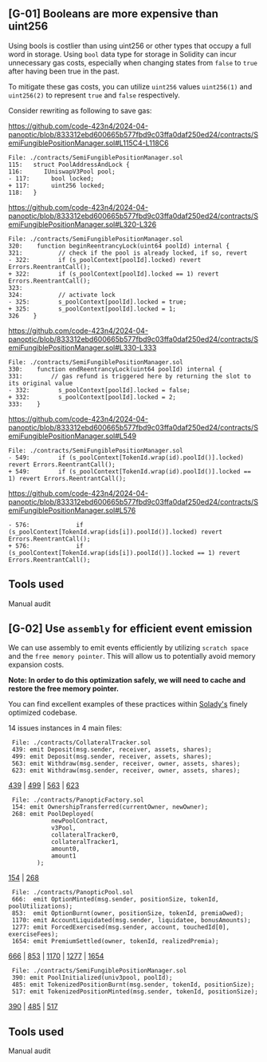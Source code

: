 ## [G-01] Booleans are more expensive than uint256


Using bools is costlier than using uint256 or other types that occupy a full word in storage. Using `bool` data type for storage in Solidity can incur unnecessary gas costs, especially when changing states from `false` to `true` after having been true in the past.

To mitigate these gas costs, you can utilize `uint256` values `uint256(1)` and `uint256(2)` to represent `true` and `false` respectively.

Consider rewriting as following to save gas:

<https://github.com/code-423n4/2024-04-panoptic/blob/833312ebd600665b577fbd9c03ffa0daf250ed24/contracts/SemiFungiblePositionManager.sol#L115C4-L118C6>
```solidity
File: ./contracts/SemiFungiblePositionManager.sol
115:   struct PoolAddressAndLock {
116:      IUniswapV3Pool pool;
- 117:      bool locked;
+ 117:      uint256 locked;
118:   }
```

<https://github.com/code-423n4/2024-04-panoptic/blob/833312ebd600665b577fbd9c03ffa0daf250ed24/contracts/SemiFungiblePositionManager.sol#L320-L326>
```solidity
File: ./contracts/SemiFungiblePositionManager.sol
320:    function beginReentrancyLock(uint64 poolId) internal {
321:          // check if the pool is already locked, if so, revert
- 322:        if (s_poolContext[poolId].locked) revert Errors.ReentrantCall();
+ 322:        if (s_poolContext[poolId].locked == 1) revert Errors.ReentrantCall();
323:
324:          // activate lock
- 325:        s_poolContext[poolId].locked = true;
+ 325:        s_poolContext[poolId].locked = 1;
326    }
```

<https://github.com/code-423n4/2024-04-panoptic/blob/833312ebd600665b577fbd9c03ffa0daf250ed24/contracts/SemiFungiblePositionManager.sol#L330-L333>
```solidity
File: ./contracts/SemiFungiblePositionManager.sol
330:    function endReentrancyLock(uint64 poolId) internal {
331:        // gas refund is triggered here by returning the slot to its original value
- 332:        s_poolContext[poolId].locked = false;
+ 332:        s_poolContext[poolId].locked = 2;
333:    }
```

<https://github.com/code-423n4/2024-04-panoptic/blob/833312ebd600665b577fbd9c03ffa0daf250ed24/contracts/SemiFungiblePositionManager.sol#L549>
```solidity
File: ./contracts/SemiFungiblePositionManager.sol
- 549:        if (s_poolContext[TokenId.wrap(id).poolId()].locked) revert Errors.ReentrantCall();
+ 549:        if (s_poolContext[TokenId.wrap(id).poolId()].locked == 1) revert Errors.ReentrantCall();

```

<https://github.com/code-423n4/2024-04-panoptic/blob/833312ebd600665b577fbd9c03ffa0daf250ed24/contracts/SemiFungiblePositionManager.sol#L576>
```solidity
- 576:             if (s_poolContext[TokenId.wrap(ids[i]).poolId()].locked) revert Errors.ReentrantCall();
+ 576:             if (s_poolContext[TokenId.wrap(ids[i]).poolId()].locked == 1) revert Errors.ReentrantCall();
```

## Tools used
Manual audit

## [G-02] Use `assembly` for efficient event emission

We can use assembly to emit events efficiently by utilizing `scratch space` and the `free memory pointer`. This will allow us to potentially avoid memory expansion costs.

**Note: In order to do this optimization safely, we will need to cache and restore the free memory pointer.**

You can find excellent examples of these practices within [Solady's](https://github.com/Vectorized/solady/blob/main/src/tokens/ERC1155.sol#L167) finely optimized codebase.

14 issues instances in 4 main files:

```solidity
 File: ./contracts/CollateralTracker.sol
 439: emit Deposit(msg.sender, receiver, assets, shares);
 499: emit Deposit(msg.sender, receiver, assets, shares);
 563: emit Withdraw(msg.sender, receiver, owner, assets, shares);
 623: emit Withdraw(msg.sender, receiver, owner, assets, shares);
```
[439](https://github.com/code-423n4/2024-04-panoptic/blob/833312ebd600665b577fbd9c03ffa0daf250ed24/contracts/CollateralTracker.sol#L439) | [499](https://github.com/code-423n4/2024-04-panoptic/blob/833312ebd600665b577fbd9c03ffa0daf250ed24/contracts/CollateralTracker.sol#L499) | [563](https://github.com/code-423n4/2024-04-panoptic/blob/833312ebd600665b577fbd9c03ffa0daf250ed24/contracts/CollateralTracker.sol#L563) | [623](https://github.com/code-423n4/2024-04-panoptic/blob/833312ebd600665b577fbd9c03ffa0daf250ed24/contracts/CollateralTracker.sol#L623)

```solidity
 File: ./contracts/PanopticFactory.sol
 154: emit OwnershipTransferred(currentOwner, newOwner);
 268: emit PoolDeployed(
            newPoolContract,
            v3Pool,
            collateralTracker0,
            collateralTracker1,
            amount0,
            amount1
        );
```

[154](https://github.com/code-423n4/2024-04-panoptic/blob/833312ebd600665b577fbd9c03ffa0daf250ed24/contracts/PanopticFactory.sol#L154) | [268](https://github.com/code-423n4/2024-04-panoptic/blob/833312ebd600665b577fbd9c03ffa0daf250ed24/contracts/PanopticFactory.sol#L268)

```solidity
 File: ./contracts/PanopticPool.sol
 666:  emit OptionMinted(msg.sender, positionSize, tokenId, poolUtilizations);
 853:  emit OptionBurnt(owner, positionSize, tokenId, premiaOwed);
 1170: emit AccountLiquidated(msg.sender, liquidatee, bonusAmounts);
 1277: emit ForcedExercised(msg.sender, account, touchedId[0], exerciseFees);
 1654: emit PremiumSettled(owner, tokenId, realizedPremia);
```

[666](https://github.com/code-423n4/2024-04-panoptic/blob/833312ebd600665b577fbd9c03ffa0daf250ed24/contracts/PanopticPool.sol#L666) | [853](https://github.com/code-423n4/2024-04-panoptic/blob/833312ebd600665b577fbd9c03ffa0daf250ed24/contracts/PanopticPool.sol#L853) | [1170](https://github.com/code-423n4/2024-04-panoptic/blob/833312ebd600665b577fbd9c03ffa0daf250ed24/contracts/PanopticPool.sol#L1170) | [1277](https://github.com/code-423n4/2024-04-panoptic/blob/833312ebd600665b577fbd9c03ffa0daf250ed24/contracts/PanopticPool.sol#L1277) | [1654](https://github.com/code-423n4/2024-04-panoptic/blob/833312ebd600665b577fbd9c03ffa0daf250ed24/contracts/PanopticPool.sol#L1654)

```solidity
 File: ./contracts/SemiFungiblePositionManager.sol
 390: emit PoolInitialized(univ3pool, poolId);
 485: emit TokenizedPositionBurnt(msg.sender, tokenId, positionSize);
 517: emit TokenizedPositionMinted(msg.sender, tokenId, positionSize);
```

[390](https://github.com/code-423n4/2024-04-panoptic/blob/833312ebd600665b577fbd9c03ffa0daf250ed24/contracts/SemiFungiblePositionManager.sol#L390) | [485](https://github.com/code-423n4/2024-04-panoptic/blob/833312ebd600665b577fbd9c03ffa0daf250ed24/contracts/SemiFungiblePositionManager.sol#L485) | [517](https://github.com/code-423n4/2024-04-panoptic/blob/833312ebd600665b577fbd9c03ffa0daf250ed24/contracts/SemiFungiblePositionManager.sol#L517)

## Tools used
Manual audit

